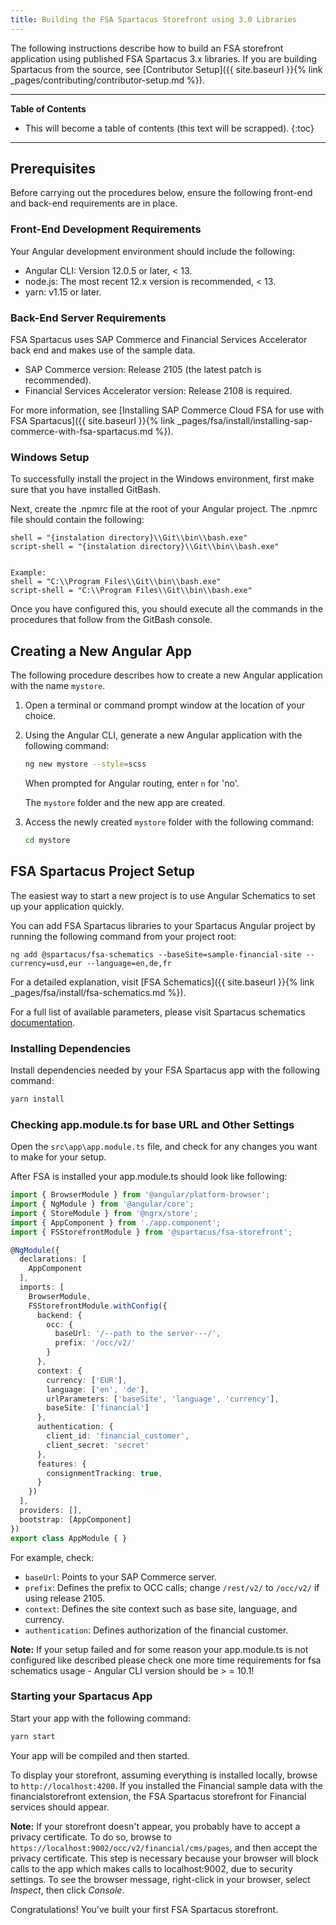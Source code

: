 ```yaml
---
title: Building the FSA Spartacus Storefront using 3.0 Libraries
---
```


The following instructions describe how to build an FSA storefront application using published FSA Spartacus 3.x libraries. If you are building Spartacus from the source, see [Contributor Setup]({{ site.baseurl }}{% link _pages/contributing/contributor-setup.md %}).

***

**Table of Contents**

- This will become a table of contents (this text will be scrapped).
{:toc}

***

## Prerequisites

Before carrying out the procedures below, ensure the following front-end and back-end requirements are in place.

### Front-End Development Requirements

Your Angular development environment should include the following:

- Angular CLI: Version 12.0.5 or later, < 13.
- node.js: The most recent 12.x version is recommended, < 13.
- yarn: v1.15 or later.

### Back-End Server Requirements

FSA Spartacus uses SAP Commerce and Financial Services Accelerator back end and makes use of the sample data.

- SAP Commerce version: Release 2105 (the latest patch is recommended).
- Financial Services Accelerator version: Release 2108 is required.

For more information, see [Installing SAP Commerce Cloud FSA for use with FSA Spartacus]({{ site.baseurl }}{% link _pages/fsa/install/installing-sap-commerce-with-fsa-spartacus.md %}).

### Windows Setup

To successfully install the project in the Windows environment, first make sure that you have installed GitBash.

Next, create the .npmrc file at the root of your Angular project.
The .npmrc file should contain the following:

```shell
shell = "{instalation directory}\\Git\\bin\\bash.exe" 
script-shell = "{instalation directory}\\Git\\bin\\bash.exe" 


Example:
shell = "C:\\Program Files\\Git\\bin\\bash.exe"
script-shell = "C:\\Program Files\\Git\\bin\\bash.exe"
```

Once you have configured this, you should execute all the commands in the procedures that follow from the GitBash console.

## Creating a New Angular App

The following procedure describes how to create a new Angular application with the name `mystore`.

1. Open a terminal or command prompt window at the location of your choice.
2. Using the Angular CLI, generate a new Angular application with the following command:

   ```bash
   ng new mystore --style=scss
   ```

   When prompted for Angular routing, enter `n` for 'no'.

   The `mystore` folder and the new app are created.

3. Access the newly created `mystore` folder with the following command:

     ```bash
     cd mystore
     ```

## FSA Spartacus Project Setup

The easiest way to start a new project is to use Angular Schematics to set up your application quickly.

You can add FSA Spartacus libraries to your Spartacus Angular project by running the following command from your project root:

```shell
ng add @spartacus/fsa-schematics --baseSite=sample-financial-site --currency=usd,eur --language=en,de,fr
```

For a detailed explanation, visit [FSA Schematics]({{ site.baseurl }}{% link _pages/fsa/install/fsa-schematics.md %}).

For a full list of available parameters, please visit Spartacus schematics [documentation](https://github.com/SAP/spartacus/tree/develop/projects/schematics).

### Installing Dependencies

Install dependencies needed by your FSA Spartacus app with the following command:

```bash
yarn install
```

### Checking app.module.ts for base URL and Other Settings

Open the `src\app\app.module.ts` file, and check for any changes you want to make for your setup.

After FSA is installed your app.module.ts should look like following:

```ts
import { BrowserModule } from '@angular/platform-browser';
import { NgModule } from '@angular/core';
import { StoreModule } from '@ngrx/store';
import { AppComponent } from './app.component';
import { FSStorefrontModule } from '@spartacus/fsa-storefront';

@NgModule({
  declarations: [
    AppComponent
  ],
  imports: [
    BrowserModule,
    FSStorefrontModule.withConfig({
      backend: {
        occ: {
          baseUrl: '/--path to the server---/',
          prefix: '/occ/v2/'
        }
      },
      context: {
        currency: ['EUR'],
        language: ['en', 'de'],
        urlParameters: ['baseSite', 'language', 'currency'],
        baseSite: ['financial']
      },
      authentication: {
        client_id: 'financial_customer',
        client_secret: 'secret'
      },
      features: {
        consignmentTracking: true,
      }
    })
  ],
  providers: [],
  bootstrap: [AppComponent]
})
export class AppModule { }
```

For example, check:

- `baseUrl`: Points to your SAP Commerce server.
- `prefix`: Defines the prefix to OCC calls; change `/rest/v2/` to `/occ/v2/` if using release 2105.
- `context`: Defines the site context such as base site, language, and currency.
- `authentication`: Defines authorization of the financial customer.

**Note:** If your setup failed and for some reason your app.module.ts is not configured like described please check one more time requirements for fsa schematics usage - Angular CLI version should be > = 10.1!

### Starting your Spartacus App

Start your app with the following command:

```bash
yarn start
```

Your app will be compiled and then started.

To display your storefront, assuming everything is installed locally, browse to `http://localhost:4200`. If you installed the Financial sample data with the financialstorefront extension, the FSA Spartacus storefront for Financial services should appear.

**Note:** If your storefront doesn't appear, you probably have to accept a privacy certificate. To do so, browse to `https://localhost:9002/occ/v2/financial/cms/pages`, and then accept the privacy certificate. This step is necessary because your browser will block calls to the app which makes calls to localhost:9002, due to security settings. To see the browser message, right-click in your browser, select *Inspect*, then click *Console*.

Congratulations! You've built your first FSA Spartacus storefront.
